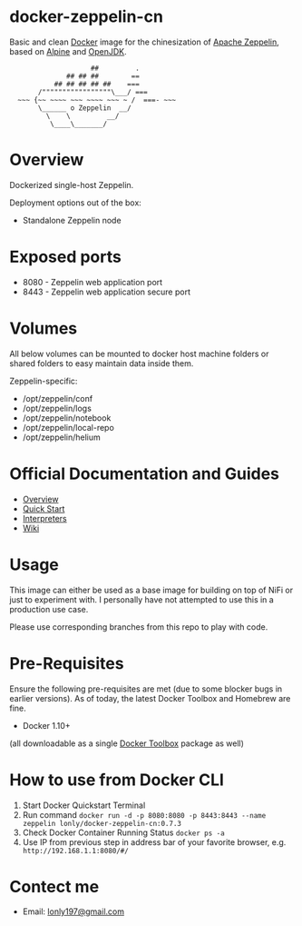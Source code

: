 # docker-zeppelin-cn

Basic and clean [Docker](https://www.docker.com/what-docker) image for the chinesization of [Apache Zeppelin](http://zeppelin.apache.org), based on [Alpine](http://alpinelinux.org) and [OpenJDK](http://openjdk.java.net).

                        ##         .
                  ## ## ##        ==
               ## ## ## ## ##    ===
           /"""""""""""""""""\___/ ===
      ~~~ {~~ ~~~~ ~~~ ~~~~ ~~~ ~ /  ===- ~~~
           \______ o Zeppelin  __/
             \    \         __/
              \____\_______/

# Overview

Dockerized single-host Zeppelin.

Deployment options out of the box:
- Standalone Zeppelin node

# Exposed ports

- 8080 - Zeppelin web application port
- 8443 - Zeppelin web application secure port

# Volumes

All below volumes can be mounted to docker host machine folders or shared folders to easy maintain data inside them. 

Zeppelin-specific:
- /opt/zeppelin/conf
- /opt/zeppelin/logs
- /opt/zeppelin/notebook
- /opt/zeppelin/local-repo
- /opt/zeppelin/helium

# Official Documentation and Guides

- [Overview](http://zeppelin.apache.org/docs/0.7.03)
- [Quick Start](http://zeppelin.apache.org/docs/0.7.3/install/install.html)
- [Interpreters](http://zeppelin.apache.org/docs/0.7.3/manual/interpreters.html)
- [Wiki](https://cwiki.apache.org/confluence/display/ZEPPELIN/Zeppelin+Home)

# Usage

This image can either be used as a base image for building on top of NiFi or just to experiment with. I personally have not attempted to use this in a production use case.

Please use corresponding branches from this repo to play with code.

# Pre-Requisites
Ensure the following pre-requisites are met (due to some blocker bugs in earlier versions). As of today, the latest Docker Toolbox and Homebrew are fine.

- Docker 1.10+

(all downloadable as a single [Docker Toolbox](https://www.docker.com/products/docker-toolbox) package as well)

# How to use from Docker CLI

1. Start Docker Quickstart Terminal
2. Run command  `docker run -d -p 8080:8080 -p 8443:8443 --name zeppelin lonly/docker-zeppelin-cn:0.7.3`
3. Check Docker Container Running Status  `docker ps -a`
4. Use IP from previous step in address bar of your favorite browser, e.g. ` http://192.168.1.1:8080/#/`

# Contect me
 - Email: <lonly197@gmail.com>